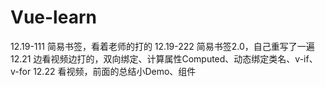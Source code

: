 # Vue-learn
12.19-111
简易书签，看着老师的打的
12.19-222
简易书签2.0，自己重写了一遍
12.21
边看视频边打的，双向绑定、计算属性Computed、动态绑定类名、v-if、v-for
12.22
看视频，前面的总结小Demo、组件
